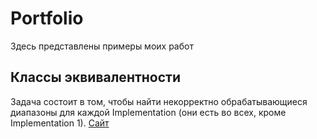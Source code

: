 # Portfolio
Здесь представлены примеры моих работ
## Классы эквивалентности
Задача состоит в том, чтобы найти некорректно обрабатывающиеся диапазоны для каждой Implementation (они есть во всех, кроме Implementation 1). [Сайт](https://qa-ep-bva-practice-assignment.vercel.app/)
